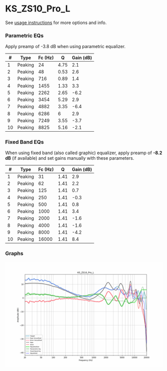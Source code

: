 # KS_ZS10_Pro_L
See [usage instructions](https://github.com/jaakkopasanen/AutoEq#usage) for more options and info.

### Parametric EQs
Apply preamp of -3.8 dB when using parametric equalizer.

|   # | Type    |   Fc (Hz) |    Q |   Gain (dB) |
|-----|---------|-----------|------|-------------|
|   1 | Peaking |        24 | 4.75 |         2.1 |
|   2 | Peaking |        48 | 0.53 |         2.6 |
|   3 | Peaking |       716 | 0.89 |         1.4 |
|   4 | Peaking |      1455 | 1.33 |         3.3 |
|   5 | Peaking |      2262 | 2.65 |        -6.2 |
|   6 | Peaking |      3454 | 5.29 |         2.9 |
|   7 | Peaking |      4882 | 3.35 |        -6.4 |
|   8 | Peaking |      6286 | 6    |         2.9 |
|   9 | Peaking |      7249 | 3.55 |        -3.7 |
|  10 | Peaking |      8825 | 5.16 |        -2.1 |

### Fixed Band EQs
When using fixed band (also called graphic) equalizer, apply preamp of **-8.2 dB** (if available) and set gains manually with these parameters.

|   # | Type    |   Fc (Hz) |    Q |   Gain (dB) |
|-----|---------|-----------|------|-------------|
|   1 | Peaking |        31 | 1.41 |         2.9 |
|   2 | Peaking |        62 | 1.41 |         2.2 |
|   3 | Peaking |       125 | 1.41 |         0.7 |
|   4 | Peaking |       250 | 1.41 |        -0.3 |
|   5 | Peaking |       500 | 1.41 |         0.8 |
|   6 | Peaking |      1000 | 1.41 |         3.4 |
|   7 | Peaking |      2000 | 1.41 |        -1.6 |
|   8 | Peaking |      4000 | 1.41 |        -1.6 |
|   9 | Peaking |      8000 | 1.41 |        -4.2 |
|  10 | Peaking |     16000 | 1.41 |         8.4 |

### Graphs
![](./KS_ZS10_Pro_L.png)
